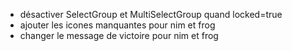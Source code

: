 - désactiver SelectGroup et MultiSelectGroup quand locked=true
- ajouter les icones manquantes pour nim et frog
- changer le message de victoire pour nim et frog